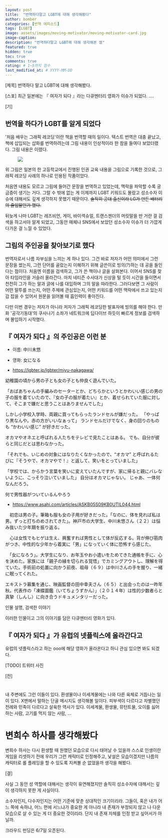 ```yaml
---
layout: post
title:  "번역하다말고 LGBT에 대해 생각해봤다"
author: bomber
categories: [번역 에피소드]
tags: [LGBT]
image: assets/images/moving-motivator/moving-motivator-card.jpg
image-caption: 
description: "번역하다말고 LGBT에 대해 생각해본 썰"
featured: true
hidden: true
toc: true
comments: true
rating: # 1~5까지 점수
last_modified_at: # YYYY-MM-DD
---
```


[제목] 번역하다 말고 LGBT에 대해 생각해봤다.

[스포]
최근 일본에는 『 여자가 되다 』라는 다큐멘터리 영화가 이슈가 되었다. 
....


[기]
## 번역을 하다가 LGBT를 알게 되었다
'처음 배우는 그래픽 레코딩'이란 책을 번역할 때의 일이다. 
텍스트 번역은 대충 끝났고, 책에 삽입되는 삽화를 번역하려는데 그림 내용이 인상적이라 한 참을 들여다 보았더랬다. 그림 내용은 이랬다.

<figure>
<img class="middle" src="{{ site.baseurl }}/assets/images/being-woman/035-1.png" alter="">
<figcaption>
</figcaption>
</figure>

위 그림은 일본의 한 고등학교에서 진행된 인권 교육 내용을 그림으로 기록한 것으로, 그래픽 레코딩 사례의 하나로 인용된 작품이었다. 

처음엔 내용도 모르고 그림에 들어간 문장을 번역하고 있었는데, 맥락을 파악할 수록 궁금증이 생기는 거다. 그럴 수 밖에 없는 게 이제까지 LGBT 키워드도 몰랐고 성소수자 이슈에 대해서도 깊게 생각하지 못했기 때문이다. <del>솔직히 공대 출신이라 LG가 만든 배터리의 줄임말인가 했다.</del>

뒤늦게 나마 LGBT는 레즈비언, 게이, 바이섹슈얼, 트랜스젠더의 머릿말을 딴 거란 걸 검색을 하고서야 알게 되었고, 그동안 매체나 SNS에서 보았던 성소수자 이슈가 더 가깝게 다가온 걸 느낄 수 있었다.

## 그림의 주인공을 찾아보기로 했다
번역자로서 나름 자부심을 느끼는 게 하나 있다. 그건 바로 저자가 어떤 의미에서 그런 문장을 썼는지, 그런 단어를 골랐는지 이해하기 위해 글쓴이로 빙의(?)하는 데 공을 들인다는 점이다. 
처음엔 이름을 검색하고, 그가 쓴 책이나 글을 살펴본다. 이어서 SNS를 찾아 타임라인을 거슬러 올라간다. 마치 네티즌 수사대가 신상을 털 듯이 시간을 들이면서 천천히 그가 하는 말과 글에 나를 대입하며 그의 말을 따라한다. 그러다보면 그 사람이 어떤 말투를 쓰는지, 어떤 주제에 관심있는지, 어떤 키워드를 어떤 맥락에서 쓰고 있는지 감 잡을 수 있어서 원문을 읽어볼 때 흡인력이 좋아진다.

다만 이번 경우는 저자가 아니라 저자가 그래픽 레코딩한 발표자에 빙의를 해야 한다. 만화 '공각기동대'의 쿠사나기 소좌가 네트워크에 딥다이브 하듯이 빠르게 정보를 검색하며 몰입하기 시작했다. 

## 『 여자가 되다 』의 주인공은 이런 분

* 이름: 中川未悠
* 영화: 女になる

* https://lgbter.jp/lgbter/miyu-nakagawa/

幼稚園の頃から男の子とも女の子とも仲良く遊んでいた。

「おばあちゃんの手編みのセーターとか、どちらかというとかわいい感じの男の子の服を着ていたので、『女の子の服が着たい』とか、着せられていた服に対して、そこまで嫌だと思うことはありませんでした」

しかし小学校入学時、両親に買ってもらったランドセルが嫌だった。
「やっぱり黒なんや。赤の方がいいなぁって」
ランドセルだけでなく、身の回りのものも “かわいい感じ” が好きだった。

オカマやオネエと呼ばれる人たちをテレビで見たことはある。
でも、自分が彼らと同じだとは思わなかった。

「それでも、いじめの対象にはなりたくなかったので、“オカマ” と呼ばれるたびに『そうやで、オカマやで！』と返して、笑いをとっていました」

「学校では、からかう言葉を笑いに変えていたんですが、家に帰ると親にバレないように、こっそり泣いていました」
自分はオカマじゃない。
じゃあ、一体何なんだろう。

何で男性器がついているんやろう


* https://www.asahi.com/articles/ASKB05S09KB0UTIL044.html

　初恋は男の子。筆箱も服も女の子用が好きだった。「なのに、体を見れば私は男。ずっと打ちのめされてきた」。神戸市の大学生、中川未悠さん（２２）は悩み抜いた少年期を振り返る。

　心は女性でもヒゲは生え、興奮すれば男性として体が反応する。背が伸び筋肉がつき、中性的な少年から着実に「男」になっていく体に恐怖すら感じた。

　「女になろう」。大学生になり、お年玉やお小遣いをためてきた通帳を手に、心を決めた。家族には「親子の縁を切られる覚悟」でカミングアウトし、理解を得ていた。手術前の処置に向かう前夜、祖母（６９）は中川さんの手を握り、一緒に眠ってくれた。

エキストラ募集を通じ、映画監督の田中幸夫さん（６５）と出会ったのは一昨年秋。代表作の「凍蝶圖鑑（いてちょうずかん）」（２０１４年）は性的少数者らと真摯（しんし）に向き合うドキュメンタリーだった。

인물 설명, 검색한 이야기

이러한 인물이고 그의 이야기를 담은 다큐멘터리 영화가 있다.

## 『 여자가 되다 』가 유럽의 넷플릭스에 올라간다고

유럽의 넷플릭스라고 하는 ooo에 해당 영화가 올라온다고 하니 관심 있으면 봐도 되겠다.

[TODO] 트위터 사진 

[전]

# 

내 주변에도 그런 이들이 있다.
환생물이나 이세계물에는 나와 다른 육체로 거듭나는 일이 있다.
X맨에서 말하는 단골 메시지도 생각해볼 일이다.
피부색이 다르다고 차별했던 전례와 민족이 다르다고 살육한 역사가 있다.
이세계물, 환생물, 뮤턴트물, 
오이를 싫어하는 사람, 고기를 먹지 않는 사람, ...


# 변희수 하사를 생각해봤다
변희수 하사는 다시 환생할 때 원했던 모습으로 다시 태어날 수 있을까
스스로 인생이란 게임을 리셋하기 전에 우리가 그런 캐릭터로 인정해주고, 낯설은 모습이겠지만 나름의 캐릭터로 롤 플레잉을 할 수 있도록 지켜볼 순 없었을까 생각을 해봤다.


[결]

사실 그 동안 성 역할에 대해서는 생각이 유연해졌지만 솔직히 성소수자에 대해서는 깊이 생각하지 못한 게 사실이다.

소수자인지, 다수자인지는 어떤 기준에 맞춘 상대적인 크기이리라.
그들이, 혹은 내가 어느 쪽에 속하냐, 어느 편에 서느냐가 중요한 게 아니라
내 존재가 부정되지 않고 나 다운 모습으로 살 수 있는 게 더 중요한 것이리라.
단지 내 존재 자체를 인정 받고 싶어서가 아닐까.

크라우드 펀딩은 6/7일 오픈된다.